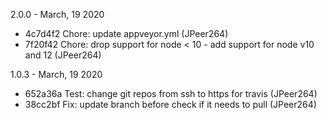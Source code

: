 2.0.0 - March, 19 2020

* 4c7d4f2 Chore: update appveyor.yml (JPeer264)
* 7f20f42 Chore: drop support for node < 10 - add support for node v10 and 12 (JPeer264)

1.0.3 - March, 19 2020

* 652a36a Test: change git repos from ssh to https for travis (JPeer264)
* 38cc2bf Fix: update branch before check if it needs to pull (JPeer264)

